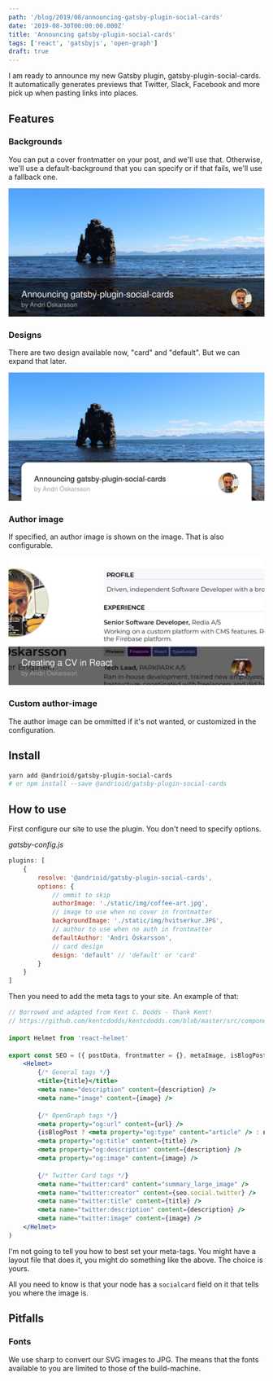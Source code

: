 ```yaml
---
path: '/blog/2019/08/announcing-gatsby-plugin-social-cards'
date: '2019-08-30T00:00:00.000Z'
title: 'Announcing gatsby-plugin-social-cards'
tags: ['react', 'gatsbyjs', 'open-graph']
draft: true
---
```


I am ready to announce my new Gatsby plugin, gatsby-plugin-social-cards. It automatically generates previews that Twitter, Slack, Facebook and more pick up when pasting links into places.

## Features

### Backgrounds

You can put a cover frontmatter on your post, and we'll use that. Otherwise, we'll use a default-background that you can specify or if that fails, we'll use a fallback one.

![default card design](default-design.jpg)

### Designs

There are two design available now, "card" and "default". But we can expand that later.

![default card design](card-design.jpg)

### Author image

If specified, an author image is shown on the image. That is also configurable.

![default card design](cover-custom-author.jpg)

### Custom author-image

The author image can be ommitted if it's not wanted, or customized in the configuration.

## Install

```sh
yarn add @andrioid/gatsby-plugin-social-cards
# or npm install --save @andrioid/gatsby-plugin-social-cards
```

## How to use

First configure our site to use the plugin. You don't need to specify options.

_gatsby-config.js_

```js
plugins: [
	{
		resolve: '@andrioid/gatsby-plugin-social-cards',
		options: {
			// ommit to skip
			authorImage: './static/img/coffee-art.jpg',
			// image to use when no cover in frontmatter
			backgroundImage: './static/img/hvitserkur.JPG',
			// author to use when no auth in frontmatter
			defaultAuthor: 'Andri Óskarsson',
			// card design
			design: 'default' // 'default' or 'card'
		}
	}
]
```

Then you need to add the meta tags to your site. An example of that:

```jsx
// Borrowed and adapted from Kent C. Dodds - Thank Kent!
// https://github.com/kentcdodds/kentcdodds.com/blob/master/src/components/seo/index.js

import Helmet from 'react-helmet'

export const SEO = ({ postData, frontmatter = {}, metaImage, isBlogPost }) => (
	<Helmet>
		{/* General tags */}
		<title>{title}</title>
		<meta name="description" content={description} />
		<meta name="image" content={image} />

		{/* OpenGraph tags */}
		<meta property="og:url" content={url} />
		{isBlogPost ? <meta property="og:type" content="article" /> : null}
		<meta property="og:title" content={title} />
		<meta property="og:description" content={description} />
		<meta property="og:image" content={image} />

		{/* Twitter Card tags */}
		<meta name="twitter:card" content="summary_large_image" />
		<meta name="twitter:creator" content={seo.social.twitter} />
		<meta name="twitter:title" content={title} />
		<meta name="twitter:description" content={description} />
		<meta name="twitter:image" content={image} />
	</Helmet>
)
```

I'm not going to tell you how to best set your meta-tags. You might have a layout file that does it, you might do something like the above. The choice is yours.

All you need to know is that your node has a `socialcard` field on it that tells you where the image is.

## Pitfalls

### Fonts

We use sharp to convert our SVG images to JPG. The means that the fonts available to you are limited to those of the build-machine.
